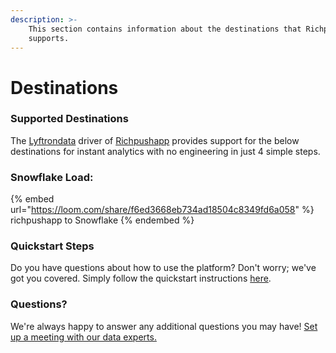 ```yaml
---
description: >-
    This section contains information about the destinations that Richpushapp
    supports.
---
```


# Destinations

### Supported Destinations

The [Lyftrondata](https://www.lyftrondata.com/) driver of [Richpushapp](https://www.lyftrondata.com/integration/marketing-analytics/rich-push/) provides support for the below destinations for instant analytics with no engineering in just 4 simple steps.

### Snowflake Load:

{% embed url="https://loom.com/share/f6ed3668eb734ad18504c8349fd6a058" %}
richpushapp to Snowflake
{% endembed %}

### Quickstart Steps

Do you have questions about how to use the platform? Don't worry; we've got you covered. Simply follow the quickstart instructions [here](README.md).

### Questions? <a href="#questions" id="questions"></a>

We're always happy to answer any additional questions you may have! [Set up a meeting with our data experts.](https://www.lyftrondata.com/book-a-meeting/)
